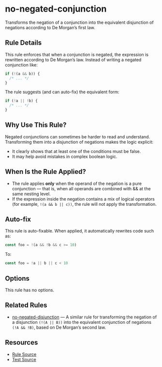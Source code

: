 # no-negated-conjunction

Transforms the negation of a conjunction into the equivalent disjunction of negations according to De Morgan’s first law.

## Rule Details

This rule enforces that when a conjunction is negated, the expression is rewritten according to De Morgan’s law. Instead of writing a negated conjunction like:

```js
if (!(a && b)) {
  /* ... */
}
```

The rule suggests (and can auto-fix) the equivalent form:

```js
if (!a || !b) {
  /* ... */
}
```

## Why Use This Rule?

Negated conjunctions can sometimes be harder to read and understand. Transforming them into a disjunction of negations makes the logic explicit:

- It clearly shows that at least one of the conditions must be false.
- It may help avoid mistakes in complex boolean logic.

## When Is the Rule Applied?

- The rule applies **only** when the operand of the negation is a pure conjunction — that is, when all operands are combined with && at the same nesting level.
- If the expression inside the negation contains a mix of logical operators (for example, `!(a && b || c))`, the rule will not apply the transformation.

## Auto-fix

This rule is auto-fixable. When applied, it automatically rewrites code such as:

```js
const foo = !(a && !b && c >= 10)
```

To:

```js
const foo = !a || b || c < 10
```

## Options

This rule has no options.

## Related Rules

- [no-negated-disjunction](https://github.com/azat-io/eslint-plugin-de-morgan/blob/main/docs/no-negated-disjunction.md) — A similar rule for transforming the negation of a disjunction `(!(A || B))` into the equivalent conjunction of negations `(!A && !B)`, based on De Morgan’s second law.

## Resources

- [Rule Source](https://github.com/azat-io/eslint-plugin-de-morgan/blob/main/rules/no-negated-conjunction.ts)
- [Test Source](https://github.com/azat-io/eslint-plugin-de-morgan/blob/main/test/rules/no-negated-conjunction.test.ts)
